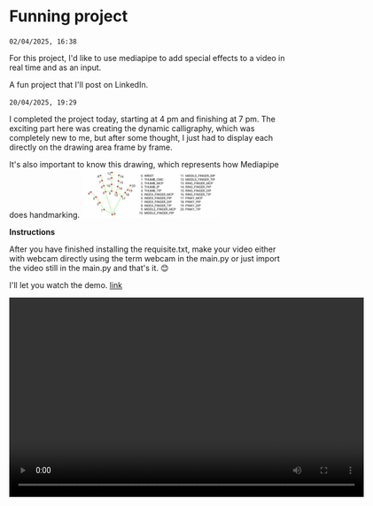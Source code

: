 # Funning project

`02/04/2025, 16:38`

For this project, I'd like to use mediapipe to add special effects to a video in real time and as an input.

A fun project that I'll post on LinkedIn.

`20/04/2025, 19:29`

I completed the project today, starting at 4 pm and finishing at 7 pm. The exciting part here was creating the dynamic calligraphy, which was completely new to me, but after some thought, I just had to display each directly on the drawing area frame by frame.

It's also important to know this drawing, which represents how Mediapipe does handmarking.
<img src="handmarks.png" width=50%/>

**Instructions**

After you have finished installing the requisite.txt, make your video either with webcam directly using the term webcam in the main.py or just import the video still in the main.py and that's it. 😊

I'll let you watch the demo. [link](final.mp4)

<video width="640" height="360" controls>
  <source src="final.mp4" type="video/mp4">
  Your browser does not support the video tag.
</video>